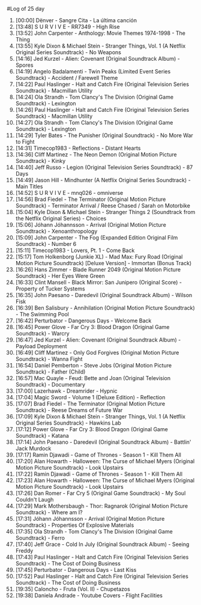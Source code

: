#Log of 25 day

1. [00:00] Dënver - Sangre Cita - La última canción
1. [13:48] S U R V I V E - RR7349 - High Rise
1. [13:52] John Carpenter - Anthology: Movie Themes 1974-1998 - The Thing
1. [13:55] Kyle Dixon & Michael Stein - Stranger Things, Vol. 1 (A Netflix Original Series Soundtrack) - No Weapons
1. [14:16] Jed Kurzel - Alien: Covenant (Original Soundtrack Album) - Spores
1. [14:19] Angelo Badalamenti - Twin Peaks (Limited Event Series Soundtrack) - Accident / Farewell Theme
1. [14:22] Paul Haslinger - Halt and Catch Fire (Original Television Series Soundtrack) - Macmillan Utility
1. [14:24] Ola Strandh - Tom Clancy's The Division (Original Game Soundtrack) - Lexington
1. [14:26] Paul Haslinger - Halt and Catch Fire (Original Television Series Soundtrack) - Macmillan Utility
1. [14:27] Ola Strandh - Tom Clancy's The Division (Original Game Soundtrack) - Lexington
1. [14:29] Tyler Bates - The Punisher (Original Soundtrack) - No More War to Fight
1. [14:31] Timecop1983 - Reflections - Distant Hearts
1. [14:36] Cliff Martinez - The Neon Demon (Original Motion Picture Soundtrack) - Kinky
1. [14:40] Jeff Russo - Legion (Original Television Series Soundtrack) - 87 Days
1. [14:49] Jason Hill - Mindhunter (A Netflix Original Series Soundtrack) - Main Titles
1. [14:52] S U R V I V E - mnq026 - omniverse
1. [14:56] Brad Fiedel - The Terminator (Original Motion Picture Soundtrack) - Terminator Arrival / Reese Chased / Sarah on Motorbike
1. [15:04] Kyle Dixon & Michael Stein - Stranger Things 2 (Soundtrack from the Netflix Original Series) - Choices
1. [15:06] Jóhann Jóhannsson - Arrival (Original Motion Picture Soundtrack) - Xenoanthropology
1. [15:09] John Carpenter - The Fog (Expanded Edition Original Film Soundtrack) - Number 6
1. [15:11] Timecop1983 - Lovers, Pt. 1 - Come Back
1. [15:17] Tom Holkenborg (Junkie XL) - Mad Max: Fury Road (Original Motion Picture Soundtrack) [Deluxe Version] - Immortan (Bonus Track)
1. [16:26] Hans Zimmer - Blade Runner 2049 (Original Motion Picture Soundtrack) - Her Eyes Were Green
1. [16:33] Clint Mansell - Black Mirror: San Junipero (Original Score) - Property of Tucker Systems
1. [16:35] John Paesano - Daredevil (Original Soundtrack Album) - Wilson Fisk
1. [16:39] Ben Salisbury - Annihilation (Original Motion Picture Soundtrack) - The Swimming Pool
1. [16:42] Perturbator - Dangerous Days - Welcome Back
1. [16:45] Power Glove - Far Cry 3: Blood Dragon (Original Game Soundtrack) - Warcry
1. [16:47] Jed Kurzel - Alien: Covenant (Original Soundtrack Album) - Payload Deployment
1. [16:49] Cliff Martinez - Only God Forgives (Original Motion Picture Soundtrack) - Wanna Fight
1. [16:54] Daniel Pemberton - Steve Jobs (Original Motion Picture Soundtrack) - Father (Child)
1. [16:57] Mac Quayle - Feud: Bette and Joan (Original Television Soundtrack) - Documentary
1. [17:00] Lazerhawk - Dreamrider - Hypnic
1. [17:04] Magic Sword - Volume 1 (Deluxe Edition) - Reflection
1. [17:07] Brad Fiedel - The Terminator (Original Motion Picture Soundtrack) - Reese Dreams of Future War
1. [17:09] Kyle Dixon & Michael Stein - Stranger Things, Vol. 1 (A Netflix Original Series Soundtrack) - Hawkins Lab
1. [17:12] Power Glove - Far Cry 3: Blood Dragon (Original Game Soundtrack) - Katana
1. [17:14] John Paesano - Daredevil (Original Soundtrack Album) - Battlin' Jack Murdock
1. [17:17] Ramin Djawadi - Game of Thrones - Season 1 - Kill Them All
1. [17:20] Alan Howarth - Halloween: The Curse of Michael Myers (Original Motion Picture Soundtrack) - Look Upstairs
1. [17:22] Ramin Djawadi - Game of Thrones - Season 1 - Kill Them All
1. [17:23] Alan Howarth - Halloween: The Curse of Michael Myers (Original Motion Picture Soundtrack) - Look Upstairs
1. [17:26] Dan Romer - Far Cry 5 (Original Game Soundtrack) - My Soul Couldn't Laugh
1. [17:29] Mark Mothersbaugh - Thor: Ragnarok (Original Motion Picture Soundtrack) - Where am I?
1. [17:31] Jóhann Jóhannsson - Arrival (Original Motion Picture Soundtrack) - Properties Of Explosive Materials
1. [17:35] Ola Strandh - Tom Clancy's The Division (Original Game Soundtrack) - Ferro
1. [17:40] Jeff Grace - Cold In July (Original Soundtrack Album) - Seeing Freddy
1. [17:43] Paul Haslinger - Halt and Catch Fire (Original Television Series Soundtrack) - The Cost of Doing Business
1. [17:45] Perturbator - Dangerous Days - Last Kiss
1. [17:52] Paul Haslinger - Halt and Catch Fire (Original Television Series Soundtrack) - The Cost of Doing Business
1. [19:35] Caloncho - Fruta (Vol. II) - Chupetazos
1. [19:38] Daniela Andrade - Youtube Covers - Flight Facilities
